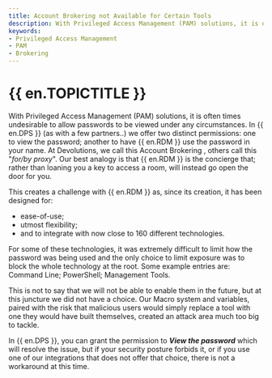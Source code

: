 ```yaml
---
title: Account Brokering not Available for Certain Tools
description: With Privileged Access Management (PAM) solutions, it is often times undesirable to allow passwords to be viewed under any circumstances.
keywords:
- Privileged Access Management
- PAM
- Brokering
---
```

# {{ en.TOPICTITLE }} 
With Privileged Access Management (PAM) solutions, it is often times undesirable to allow passwords to be viewed under any circumstances. In {{ en.DPS }} (as with a few partners..) we offer two distinct permissions: one to view the password; another to have {{ en.RDM }} use the password in your name. At Devolutions, we call this Account Brokering , others call this "*for/by proxy*". Our best analogy is that {{ en.RDM }} is the concierge that; rather than loaning you a key to access a room, will instead go open the door for you.  

This creates a challenge with {{ en.RDM }} as, since its creation, it has been designed for: 
* ease-of-use; 
* utmost flexibility; 
* and to integrate with now close to 160 different technologies.  

For some of these technologies, it was extremely difficult to limit how the password was being used and the only choice to limit exposure was to block the whole technology at the root. Some example entries are: Command Line; PowerShell; Management Tools.  

This is not to say that we will not be able to enable them in the future, but at this juncture we did not have a choice. Our Macro system and variables, paired with the risk that malicious users would simply replace a tool with one they would have built themselves, created an attack area much too big to tackle.  

In {{ en.DPS }}, you can grant the permission to ***View the password*** which will resolve the issue, but if your security posture forbids it, or if you use one of our integrations that does not offer that choice, there is not a workaround at this time. 

